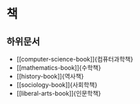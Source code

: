 # 책

## 하위문서

* [[computer-science-book]]{컴퓨터과학책}
* [[mathematics-book]]{수학책}
* [[history-book]]{역사책}
* [[sociology-book]]{사회학책}
* [[liberal-arts-book]]{인문학책}
